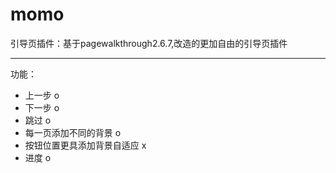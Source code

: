 # momo
引导页插件：基于pagewalkthrough2.6.7,改造的更加自由的引导页插件

<hr>

功能：

* 上一步 o
* 下一步 o
* 跳过 o
* 每一页添加不同的背景 o
* 按钮位置更具添加背景自适应 x
* 进度 o